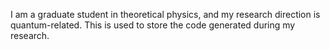 I am a graduate student in theoretical physics, and my research direction is quantum-related. This is used to store the code generated during my research.
